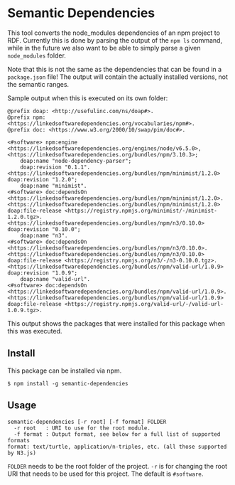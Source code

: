 # Semantic Dependencies

This tool converts the node_modules dependencies of an npm project to RDF.
Currently this is done by parsing the output of the `npm ls` command,
while in the future we also want to be able to simply parse a given `node_modules` folder.

Note that this is not the same as the dependencies that can be found in a `package.json` file!
The output will contain the actually installed versions,
not the semantic ranges.

Sample output when this is executed on its own folder:
```
@prefix doap: <http://usefulinc.com/ns/doap#>.
@prefix npm: <https://linkedsoftwaredependencies.org/vocabularies/npm#>.
@prefix doc: <https://www.w3.org/2000/10/swap/pim/doc#>.

<#software> npm:engine <https://linkedsoftwaredependencies.org/engines/node/v6.5.0>, <https://linkedsoftwaredependencies.org/bundles/npm/3.10.3>;
    doap:name "node-dependency-parser";
    doap:revision "0.1.1".
<https://linkedsoftwaredependencies.org/bundles/npm/minimist/1.2.0> doap:revision "1.2.0";
    doap:name "minimist".
<#software> doc:dependsOn <https://linkedsoftwaredependencies.org/bundles/npm/minimist/1.2.0>.
<https://linkedsoftwaredependencies.org/bundles/npm/minimist/1.2.0> doap:file-release <https://registry.npmjs.org/minimist/-/minimist-1.2.0.tgz>.
<https://linkedsoftwaredependencies.org/bundles/npm/n3/0.10.0> doap:revision "0.10.0";
    doap:name "n3".
<#software> doc:dependsOn <https://linkedsoftwaredependencies.org/bundles/npm/n3/0.10.0>.
<https://linkedsoftwaredependencies.org/bundles/npm/n3/0.10.0> doap:file-release <https://registry.npmjs.org/n3/-/n3-0.10.0.tgz>.
<https://linkedsoftwaredependencies.org/bundles/npm/valid-url/1.0.9> doap:revision "1.0.9";
    doap:name "valid-url".
<#software> doc:dependsOn <https://linkedsoftwaredependencies.org/bundles/npm/valid-url/1.0.9>.
<https://linkedsoftwaredependencies.org/bundles/npm/valid-url/1.0.9> doap:file-release <https://registry.npmjs.org/valid-url/-/valid-url-1.0.9.tgz>.
```

This output shows the packages that were installed for this package when this was executed.


## Install

This package can be installed via npm.

`$ npm install -g semantic-dependencies`

## Usage

```
semantic-dependencies [-r root] [-f format] FOLDER
  -r root   : URI to use for the root module.
  -f format : Output format, see below for a full list of supported formats
format: text/turtle, application/n-triples, etc. (all those supported by N3.js)
```
`FOLDER` needs to be the root folder of the project.
`-r` is for changing the root URI that needs to be used for this project.
The default is `#software`.